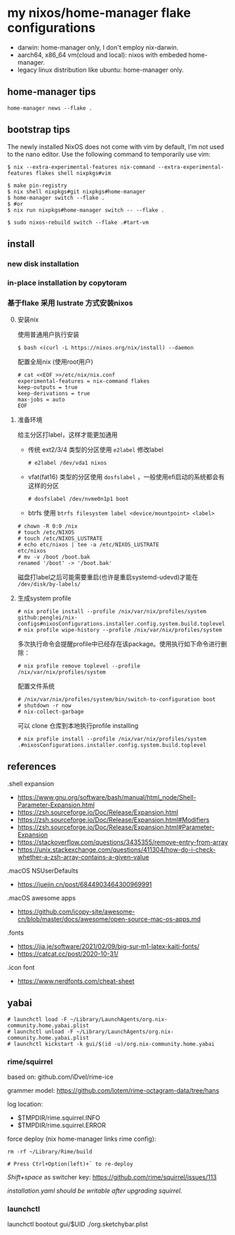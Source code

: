 # my nixos/home-manager flake configurations 

* darwin: home-manager only, I don't employ nix-darwin.
* aarch64, x86_64 vm(cloud and local): nixos with embeded home-manager.
* legacy linux distribution like ubuntu: home-manager only.

## home-manager tips

```
home-manager news --flake .
```

## bootstrap tips

The newly installed NixOS does not come with vim by default,
I'm not used to the nano editor. Use the following command to temporarily use vim:

```
$ nix --extra-experimental-features nix-command --extra-experimental-features flakes shell nixpkgs#vim
```

```
$ make pin-registry
$ nix shell nixpkgs#git nixpkgs#home-manager
$ home-manager switch --flake .
$ #or
$ nix run nixpkgs#home-manager switch -- --flake .

$ sudo nixos-rebuild switch --flake .#tart-vm
```

## install

### new disk installation
### in-place installation by copytoram

### 基于flake 采用 lustrate 方式安装nixos

0. 安装nix

    使用普通用户执行安装

    ```
    $ bash <(curl -L https://nixos.org/nix/install) --daemon
    ```

    配置全局nix (使用root用户)

    ```
    # cat <<EOF >>/etc/nix/nix.conf
    experimental-features = nix-command flakes
    keep-outputs = true
    keep-derivations = true
    max-jobs = auto
    EOF
    ```

1. 准备环境

    给主分区打label，这样才能更加通用

    * 传统 ext2/3/4 类型的分区使用 `e2label` 修改label

        ```
        # e2label /dev/vda1 nixos
        ```

    * vfat(fat16) 类型的分区使用 `dosfslabel` ，一般使用efi启动的系统都会有这样的分区

        ```
        # dosfslabel /dev/nvme0n1p1 boot
        ```

    * btrfs 使用 `btrfs filesystem label <device/mountpoint> <label>`


    ```
    # chown -R 0:0 /nix
    # touch /etc/NIXOS
    # touch /etc/NIXOS_LUSTRATE
    # echo etc/nixos | tee -a /etc/NIXOS_LUSTRATE
    etc/nixos
    # mv -v /boot /boot.bak
    renamed '/boot' -> '/boot.bak'
    ```

    磁盘打label之后可能需要重启(也许是重启systemd-udevd)才能在 `/dev/disk/by-labels/`

2. 生成system profile

    ```
    # nix profile install --profile /nix/var/nix/profiles/system github:penglei/nix-configs#nixosConfigurations.installer.config.system.build.toplevel
    # nix profile wipe-history --profile /nix/var/nix/profiles/system
    ```

    多次执行命令会提醒profile中已经存在该package。使用执行如下命令进行删除：

    ```
    # nix profile remove toplevel --profile /nix/var/nix/profiles/system
    ```

    配置文件系统


    ```
    # /nix/var/nix/profiles/system/bin/switch-to-configuration boot
    # shutdown -r now
    # nix-collect-garbage
    ```

    可以 clone 仓库到本地执行profile installing

    ```
    # nix profile install --profile /nix/var/nix/profiles/system .#nixosConfigurations.installer.config.system.build.toplevel
    ```

## references

.shell expansion

* https://www.gnu.org/software/bash/manual/html_node/Shell-Parameter-Expansion.html
* https://zsh.sourceforge.io/Doc/Release/Expansion.html
* https://zsh.sourceforge.io/Doc/Release/Expansion.html#Modifiers
* https://zsh.sourceforge.io/Doc/Release/Expansion.html#Parameter-Expansion
* https://stackoverflow.com/questions/3435355/remove-entry-from-array
* https://unix.stackexchange.com/questions/411304/how-do-i-check-whether-a-zsh-array-contains-a-given-value


.macOS NSUserDefaults

* https://juejin.cn/post/6844903464300969991

.macOS awesome apps

* https://github.com/icopy-site/awesome-cn/blob/master/docs/awesome/open-source-mac-os-apps.md


.fonts

* https://jia.je/software/2021/02/09/big-sur-m1-latex-kaiti-fonts/
* https://catcat.cc/post/2020-10-31/

.icon font

* https://www.nerdfonts.com/cheat-sheet

## yabai

```
# launchctl load -F ~/Library/LaunchAgents/org.nix-community.home.yabai.plist
# launchctl unload -F ~/Library/LaunchAgents/org.nix-community.home.yabai.plist
# launchctl kickstart -k gui/$(id -u)/org.nix-community.home.yabai
```

### rime/squirrel

based on: github.com/iDvel/rime-ice

grammer model: https://github.com/lotem/rime-octagram-data/tree/hans

log location:

* $TMPDIR/rime.squirrel.INFO
* $TMPDIR/rime.squirrel.ERROR

force deploy (nix home-manager links rime config):

```
rm -rf ~/Library/Rime/build

# Press Ctrl+Option(left)+` to re-deploy

```

*Shift+space* as switcher key: https://github.com/rime/squirrel/issues/113

*installation.yaml should be writable after upgrading squirrel.*

### launchctl

launchctl bootout gui/$UID ./org.sketchybar.plist

